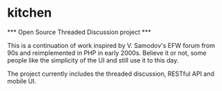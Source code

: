 # kitchen
*** Open Source Threaded Discussion project ***

This is a continuation of work inspired by V. Samodov's EFW forum from 90s and reimplemented in PHP in early 2000s.
Believe it or not, some people like the simplicity of the UI and still use it to this day.

The project currently includes the threaded discussion, RESTful API and mobile UI. 
